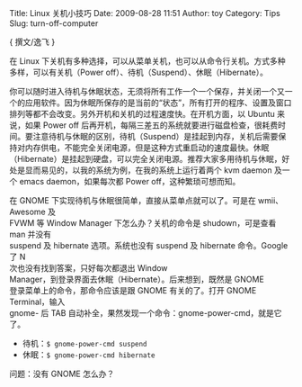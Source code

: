 Title: Linux 关机小技巧
Date: 2009-08-28 11:51
Author: toy
Category: Tips
Slug: turn-off-computer

{ 撰文/逸飞 }

在 Linux
下关机有多种选择，可以从菜单关机，也可以从命令行关机。方式多种多样，可以有关机（Power
off）、待机（Suspend）、休眠（Hibernate）。

你可以随时进入待机与休眠状态，无须将所有工作一个一个保存，并关闭一个又一个的应用软件。因为休眠所保存的是当前的“状态”，所有打开的程序、设置及窗口排列等都不会改变。另外开机和关机的过程速度快。在开机方面，以
Ubuntu 来说，如果 Power off
后再开机，每隔三差五的系统就要进行磁盘检查，很耗费时间。要注意待机与休眠的区别，待机（Suspend）是挂起到内存，关机后需要保持对内存供电，不能完全关闭电源，但是这种方式重启动的速度最快。休眠（Hibernate）是挂起到硬盘，可以完全关闭电源。推荐大家多用待机与休眠，好处是显而易见的，以我的系统为例，在我的系统上运行着两个
kvm daemon 及一个 emacs daemon，如果每次都 Power off，这种繁琐可想而知。

在 GNOME 下实现待机与休眠很简单，直接从菜单点就可以了。可是在
wmii、Awesome 及  
FVWM 等 Window Manager 下怎么办？关机的命令是 shudown，可是查看 man
并没有  
suspend 及 hibernate 选项。系统也没有 suspend 及 hibernate 命令。Google
了 N  
次也没有找到答案，只好每次都退出 Window  
Manager，到登录界面去休眠（Hibernate）。后来想到，既然是 GNOME  
登录菜单上的命令，那命令应该是跟 GNOME 有关的了。打开 GNOME
Terminal，输入  
gnome- 后 TAB 自动补全，果然发现一个命令：gnome-power-cmd，就是它了。

* 待机：`$ gnome-power-cmd suspend`  
* 休眠：`$ gnome-power-cmd hibernate`

问题：没有 GNOME 怎么办？
